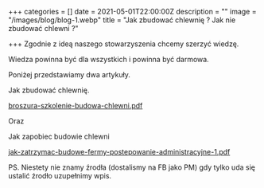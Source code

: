+++
categories = []
date = 2021-05-01T22:00:00Z
description = ""
image = "/images/blog/blog-1.webp"
title = "Jak zbudować chlewnię ? Jak nie zbudować chlewni ?"

+++
Zgodnie z ideą naszego stowarzyszenia chcemy szerzyć wiedzę.

Wiedza powinna być dla wszystkich i powinna być darmowa.

Poniżej przedstawiamy dwa artykuły.

Jak zbudować chlewnię.

[broszura-szkolenie-budowa-chlewni.pdf](/images/broszura-szkolenie-budowa-chlewni.pdf "broszura-szkolenie-budowa-chlewni.pdf")

Oraz

Jak zapobiec budowie chlewni

[jak-zatrzymac-budowe-fermy-postepowanie-administracyjne-1.pdf](/images/jak-zatrzymac-budowe-fermy-postepowanie-administracyjne-1.pdf "jak-zatrzymac-budowe-fermy-postepowanie-administracyjne-1.pdf")

PS. Niestety nie znamy źrodła (dostalismy na FB jako PM) gdy tylko uda się ustalić źrodło uzupełnimy wpis.